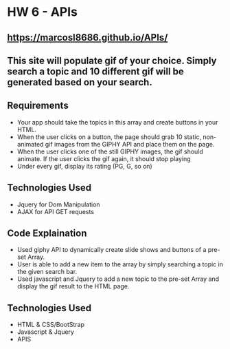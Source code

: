 # HW 6 - APIs

## https://marcosl8686.github.io/APIs/

## This site will populate gif of your choice. Simply search a topic and 10 different gif will be generated based on your search.

## Requirements
- Your app should take the topics in this array and create buttons in your HTML.
- When the user clicks on a button, the page should grab 10 static, non-animated gif images from the GIPHY API and place them on the page.
- When the user clicks one of the still GIPHY images, the gif should animate. If the user clicks the gif again, it should stop playing
- Under every gif, display its rating (PG, G, so on)
## Technologies Used
- Jquery for Dom Manipulation
- AJAX for API GET requests

## Code Explaination
- Used giphy API to dynamically create slide shows and buttons of a pre-set Array.
- User is able to add a new item to the array by simply searching a topic in the given search bar.
- Used javascript and Jquery to add a new topic to the pre-set Array and display the gif result to the HTML page.

## Technologies Used
- HTML & CSS/BootStrap
- Javascript & Jquery
- APIS
